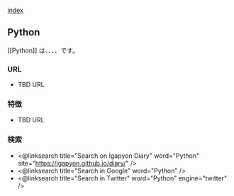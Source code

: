 [index](https://igapyon.github.io/diary/keyword/index.html)

## Python

[[Python]] は、、、、です。

### URL

* TBD URL

### 特徴

* TBD URL

### 検索

* <@linksearch title="Search on Igapyon Diary" word="Python" site="https://igapyon.github.io/diary/" />
* <@linksearch title="Search in Google" word="Python" />
* <@linksearch title="Search in Twitter" word="Python" engine="twitter" />

